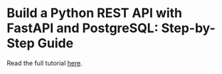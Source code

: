 # Build a Python REST API with FastAPI and PostgreSQL: Step-by-Step Guide

Read the full tutorial [here]().
